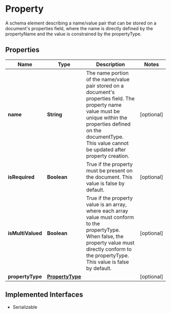

# Property

A schema element describing a name/value pair that can be stored on a document's properties field, where the name is directly defined by the propertyName and the value is constrained by the propertyType.

## Properties

| Name | Type | Description | Notes |
|------------ | ------------- | ------------- | -------------|
|**name** | **String** | The name portion of the name/value pair stored on a document&#39;s properties field. The property name value must be unique within the properties defined on the documentType.  This value cannot be updated after property creation. |  [optional] |
|**isRequired** | **Boolean** | True if the property must be present on the document. This value is false by default. |  [optional] |
|**isMultiValued** | **Boolean** | True if the property value is an array, where each array value must conform to the propertyType. When false, the property value must directly conform to the propertyType. This value is false by default. |  [optional] |
|**propertyType** | [**PropertyType**](PropertyType.md) |  |  [optional] |


## Implemented Interfaces

* Serializable


